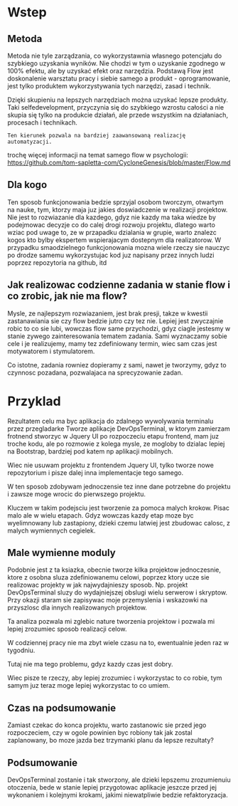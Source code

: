 # Wstep

## Metoda 

Metoda nie tyle zarządzania, co wykorzystawnia własnego potencjału do szybkiego uzyskania wyników.
Nie chodzi w tym o uzyskanie zgodnego w 100% efektu, ale by uzyskać efekt oraz narzędzia.
Podstawą Flow jest doskonalenie warsztatu pracy i siebie samego a produkt - oprogramowanie, jest tylko produktem wykorzystywania tych narzędzi, zasad i technik.

Dzięki skupieniu na lepszych narzędziach można uzyskać lepsze produkty.
Taki selfedevelopment, przyczynia się do szybkiego wzrostu całości a nie skupia się tylko na produkcie działań, ale przede wszystkim na działaniach, procesach i technikach.

    Ten kierunek pozwala na bardziej zaawansowaną realizację automatyzacji.

trochę więcej informacji na temat samego flow w psychologii:
https://github.com/tom-sapletta-com/CycloneGenesis/blob/master/Flow.md

## Dla kogo
Ten sposob funkcjonowania bedzie sprzyjal osobom tworczym, otwartym na nauke,
tym, ktorzy maja juz jakies doswiadczenie w realizacji projektow.
Nie jest to rozwiazanie dla kazdego, gdyz nie kazdy ma taka wiedze by podejmowac decyzje co do calej drogi rozwoju projektu,
dlatego warto wziac pod uwage to, ze w przapadku dzialania w grupie, warto znalezc kogos kto bylby ekspertem wspierajacym dostepnym dla realizatorow.
W przypadku smaodzielnego funkcjonowania mozna wiele rzeczy sie nauczyc po drodze samemu wykorzystujac kod juz napisany przez innych ludzi poprzez repozytoria na github, itd

## Jak realizowac codzienne zadania w stanie flow i co zrobic, jak nie ma flow?
Mysle, ze najlepszym rozwiazaniem, jest brak presji, takze w kwestii zastanawiania sie czy flow bedzie jutro czy tez nie.
Lepiej jest zwyczajnie robic to co sie lubi, wowczas flow same przychodzi, gdyz ciagle jestesmy w stanie zywego zainteresowania tematem zadania.
Sami wyznaczamy sobie cele i je realizujemy, mamy tez zdefiniowany termin, wiec sam czas jest motywatorem i stymulatorem.

Co istotne, zadania rowniez dopieramy z sami, nawet je tworzymy, gdyz to czynnosc pozadana, pozwalajaca na sprecyzowanie zadan.

# Przyklad
Rezultatem celu ma byc aplikacja do zdalnego wywolywania terminalu przez przegladarke
Tworze aplikacje DevOpsTerminal, w ktorym zamierzam frotnend stworzyc w Jquery UI
po rozpoczeciu etapu frontend, mam juz troche kodu, ale po rozmowie z kolega mysle, ze
mogloby to dzialac lepiej na Bootstrap, bardziej pod katem np aplikacji mobilnych.

Wiec nie usuwam projektu z frontendem Jquery UI, tylko tworze nowe repozytorium i pisze dalej inna implementacje tego samego.

W ten sposob zdobywam jednoczensie tez inne dane potrzebne do projektu i zawsze moge wrocic do pierwszego projektu.

Kluczem w takim podejsciu jest tworzenie za pomoca malych krokow.
Pisac malo ale w wielu etapach.
Gdyz wowczas kazdy etap moze byc wyelimnowany lub zastapiony, dzieki czemu latwiej jest zbudowac calosc, z malych wymiennych cegielek.

## Male wymienne moduly

Podobnie jest z ta ksiazka,
obecnie tworze kilka projektow jednoczesnie, ktore z osobna sluza zdefiniowanemu celowi, poprzez ktory ucze sie realizowac projekty w jak najwydajnieszy sposob.
Np. projekt DevOpsTerminal sluzy do wydajniejszej obslugi wielu serwerow i skryptow.
Przy okazji staram sie zapisywac moje przemyslenia i wskazowki na przyszlosc dla innych realizowanych projektow.

Ta analiza pozwala mi zglebic nature tworzenia projektow i pozwala mi lepiej zrozumiec sposob realizacji celow.

W codziennej pracy nie ma zbyt wiele czasu na to, ewentualnie jeden raz w tygodniu.

Tutaj nie ma tego problemu, gdyz kazdy czas jest dobry.

Wiec pisze te rzeczy, aby lepiej zrozumiec i wykorzystac to co robie, tym samym juz teraz moge lepiej wykorzystac to co umiem.

## Czas na podsumowanie
Zamiast czekac do konca projektu, warto zastanowic sie przed jego rozpoczeciem, czy w ogole powinien byc robiony tak jak zostal zaplanowany, bo moze jazda bez trzymanki planu da lepsze rezultaty?

## Podsumowanie
DevOpsTerminal zostanie i tak stworzony, ale dzieki lepszemu zrozumienuiu otoczenia, bede w stanie lepiej przygotowac aplikacje jeszcze przed jej wykonaniem i kolejnymi krokami, jakimi niewatpliwie bedzie refaktoryzacja.
